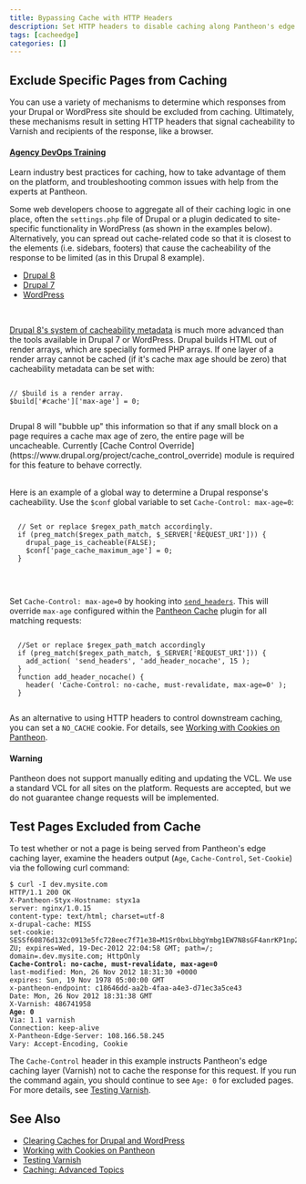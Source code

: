```yaml
---
title: Bypassing Cache with HTTP Headers
description: Set HTTP headers to disable caching along Pantheon's edge layer, Varnish.
tags: [cacheedge]
categories: []
---
```

## Exclude Specific Pages from Caching
You can use a variety of mechanisms to determine which responses from your Drupal or WordPress site should be excluded from caching. Ultimately, these mechanisms result in setting HTTP headers that signal cacheability to Varnish and recipients of the response, like a browser.

<div class="enablement">
  <a href="https://pantheon.io/agencies/learn-pantheon?docs"><h4 class="info">Agency DevOps Training</h4></a>
  <p>Learn industry best practices for caching, how to take advantage of them on the platform, and troubleshooting common issues with help from the experts at Pantheon.</p>
</div>

Some web developers choose to aggregate all of their caching logic in one place, often the `settings.php` file of Drupal or a plugin dedicated to site-specific functionality in WordPress (as shown in the examples below). Alternatively, you can spread out cache-related code so that it is closest to the elements (i.e. sidebars, footers) that cause the cacheability of the response to be limited (as in this Drupal 8 example).

<ul class="nav nav-tabs" role="tablist">
  <li role="presentation" class="active"><a href="#d8" aria-controls="d8" role="tab" data-toggle="tab">Drupal 8</a></li>
  <li role="presentation"><a href="#d7" aria-controls="d7" role="tab" data-toggle="tab">Drupal 7</a></li>
  <li role="presentation"><a href="#wp" aria-controls="wp" role="tab" data-toggle="tab">WordPress</a></li>
</ul>

<!-- Tab panes -->
<div class="tab-content">
  <div role="tabpanel" class="tab-pane active" id="d8" markdown="1">
  <br>
  <p><a href="https://www.drupal.org/developing/api/8/render/arrays/cacheability">Drupal 8's system of cacheability metadata</a> is much more advanced than the tools available in Drupal 7 or WordPress. Drupal builds HTML out of render arrays, which are specially formed PHP arrays. If one layer of a render array cannot be cached (if it's cache max age should be zero) that cacheability metadata can be set with: </p>
  <pre><code class="php hljs">
// $build is a render array.
$build['#cache']['max-age'] = 0;
  </code></pre>
  Drupal 8 will "bubble up" this information so that if any small block on a page requires a cache max age of zero, the entire page will be uncacheable.
Currently [Cache Control Override](https://www.drupal.org/project/cache_control_override) module is required for this feature to behave correctly.
  </div>
  <div role="tabpanel" class="tab-pane" id="d7">
  <br>
  <p>Here is an example of a global way to determine a Drupal response's cacheability. Use the <code>$conf</code> global variable to set <code>Cache-Control: max-age=0</code>:</p>
  <pre><code class="php hljs">
  // Set or replace $regex_path_match accordingly.
  if (preg_match($regex_path_match, $_SERVER['REQUEST_URI'])) {
    drupal_page_is_cacheable(FALSE);
    $conf['page_cache_maximum_age'] = 0;
  }
  </code></pre>
  </div>
  <div role="tabpanel" class="tab-pane" id="wp">
  <br>
  <p>Set <code>Cache-Control: max-age=0</code> by hooking into <a href="https://codex.wordpress.org/Plugin_API/Action_Reference/send_headers"><code>send_headers</code></a>. This will override <code>max-age</code> configured within the <a href="/docs/wordpress-cache-plugin">Pantheon Cache</a> plugin for all matching requests: </p>
  <pre><code class="php hljs">
  //Set or replace $regex_path_match accordingly
  if (preg_match($regex_path_match, $_SERVER['REQUEST_URI'])) {
  	add_action( 'send_headers', 'add_header_nocache', 15 );
  }
  function add_header_nocache() {
  	header( 'Cache-Control: no-cache, must-revalidate, max-age=0' );
  }
  </code></pre>
  </div>
</div>

As an alternative to using HTTP headers to control downstream caching, you can set a `NO_CACHE` cookie. For details, see [Working with Cookies on Pantheon](/docs/cookies).

<div class="alert alert-danger" role="alert">
<h4 class="info">Warning</h4>
<p>Pantheon does not support manually editing and updating the VCL. We use a standard VCL for all sites on the platform. Requests are accepted, but we do not guarantee change requests will be implemented.</p></div>

## Test Pages Excluded from Cache
To test whether or not a page is being served from Pantheon's edge caching layer, examine the headers output (`Age`, `Cache-Control`, `Set-Cookie`) via the following curl command:
<pre><code class="http hljs">$ curl -I dev.mysite.com
HTTP/1.1 200 OK
X-Pantheon-Styx-Hostname: styx1a
server: nginx/1.0.15
content-type: text/html; charset=utf-8
x-drupal-cache: MISS
set-cookie: SESSf60876d132c0913e5fc728eec7f71e38=M1Sr0bxLbbgYmbg1EW7N8sGF4anrKP1np25EkYta-ZU; expires=Wed, 19-Dec-2012 22:04:58 GMT; path=/; domain=.dev.mysite.com; HttpOnly
<b>Cache-Control: no-cache, must-revalidate, max-age=0</b>
last-modified: Mon, 26 Nov 2012 18:31:30 +0000
expires: Sun, 19 Nov 1978 05:00:00 GMT
x-pantheon-endpoint: c18646dd-aa2b-4faa-a4e3-d71ec3a5ce43
Date: Mon, 26 Nov 2012 18:31:38 GMT
X-Varnish: 486741958
<b>Age: 0</b>
Via: 1.1 varnish
Connection: keep-alive
X-Pantheon-Edge-Server: 108.166.58.245
Vary: Accept-Encoding, Cookie
</code></pre>

The `Cache-Control` header in this example instructs Pantheon's edge caching layer (Varnish) not to cache the response for this request. If you run the command again, you should continue to see `Age: 0` for excluded pages. For more details, see [Testing Varnish](/docs/test-varnish).

## See Also
* [Clearing Caches for Drupal and WordPress](/docs/clear-caches/)
* [Working with Cookies on Pantheon](/docs/cookies)
* [Testing Varnish](/docs/test-varnish/)
* [Caching: Advanced Topics](/docs/caching-advanced-topics/)
